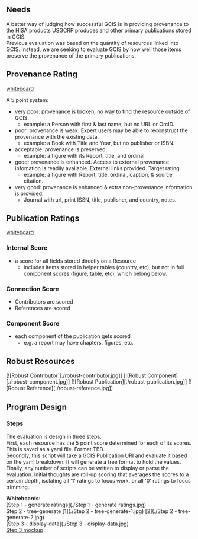 ## Needs

A better way of judging how successful GCIS is in providing provenance to the HISA products USGCRP produces and other primary publications stored in GCIS.  
Previous evaluation was based on the quantity of resources linked into GCIS. Instead, we are seeking to evaluate GCIS by how well those items preserve the provenance of the primary publications.

## Provenance Rating

[whiteboard](./ratings.jpg)

A 5 point system:

  - very poor:  provenance is broken, no way to find the resource outside of GCIS.
    - example: a Person with first & last name, but no URL or OrcID.
  - poor:       provenance is weak. Expert users may be able to reconstruct the provenance with the existing data.
    - example: a Book with Title and Year, but no publisher or ISBN.
  - acceptable: provenance is preserved
    - example: a figure with its Report, title, and ordinal.
  - good:       provenance is enhanced. Access to external provenance infomation is readily available. External links provided. Target rating.
    - example: a figure with Report, title, ordinal, caption, & source citation.
  - very good:  provenance is enhanced & extra non-provenance information is provided.
    - Journal with url, print ISSN, title, publisher, and country, notes.

## Publication Ratings

[whiteboard](./triple_score_breakdown.jpg)

### Internal Score

  - a score for all fields stored directly on a Resource
    - includes items stored in helper tables (country, etc), but not in full component scores (figure, table, etc), which belong below.

### Connection Score

  - Contributors are scored
  - References are scored

### Component Score

  - each component of the publication gets scored
    - e.g. a report may have chapters, figures, etc.

## Robust Resources

[![Robust Contributor][./robust-contributor.jpg]]
[![Robust Component][./robust-component.jpg]]
[![Robust Publication][./robust-publication.jpg]]
[![Robust Reference][./robust-reference.jpg]]

## Program Design

### Steps

The evaluation is design in three steps.  
First, each resource has the 5 point score determined for each of its scores. This is saved as a yaml file. Format TBD.  
Secondly, this script will take a GCIS Publication URI and evaluate it based on the yaml breakdown. It will generate a tree format to hold the values.  
Finally, any nunber of scripts can be written to display or parse the evaluation. Initial thoughts are roll-up scoring that averages the scores to a certain depth, isolating all '1' ratings to focus work, or all '0' ratings to focus trimming.

**Whiteboards**:  
[Step 1 - generate ratings](./Step 1 - generate ratings.jpg)  
Step 2 - tree-generate [1](./Step 2 - tree-generate-1.jpg) [2](./Step 2 - tree-generate-2.jpg)  
[Step 3 - display-data](./Step 3 - display-data.jpg)  
[Step 3 mockup](display-data-mockup.jpg)  



